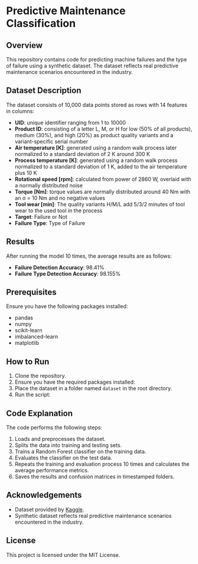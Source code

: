 
# Predictive Maintenance Classification

## Overview
This repository contains code for predicting machine failures and the type of failure using a synthetic dataset. The dataset reflects real predictive maintenance scenarios encountered in the industry.

## Dataset Description
The dataset consists of 10,000 data points stored as rows with 14 features in columns:

- **UID**: unique identifier ranging from 1 to 10000
- **Product ID**: consisting of a letter L, M, or H for low (50% of all products), medium (30%), and high (20%) as product quality variants and a variant-specific serial number
- **Air temperature [K]**: generated using a random walk process later normalized to a standard deviation of 2 K around 300 K
- **Process temperature [K]**: generated using a random walk process normalized to a standard deviation of 1 K, added to the air temperature plus 10 K
- **Rotational speed [rpm]**: calculated from power of 2860 W, overlaid with a normally distributed noise
- **Torque [Nm]**: torque values are normally distributed around 40 Nm with an σ = 10 Nm and no negative values
- **Tool wear [min]**: The quality variants H/M/L add 5/3/2 minutes of tool wear to the used tool in the process
- **Target**: Failure or Not
- **Failure Type**: Type of Failure

## Results
After running the model 10 times, the average results are as follows:

- **Failure Detection Accuracy**: 98.41%
- **Failure Type Detection Accuracy**: 98.155%

## Prerequisites

Ensure you have the following packages installed:

- pandas
- numpy
- scikit-learn
- imbalanced-learn
- matplotlib
## How to Run
1. Clone the repository.
2. Ensure you have the required packages installed:
3. Place the dataset in a folder named `dataset` in the root directory.
4. Run the script:
## Code Explanation
The code performs the following steps:
1. Loads and preprocesses the dataset.
2. Splits the data into training and testing sets.
3. Trains a Random Forest classifier on the training data.
4. Evaluates the classifier on the test data.
5. Repeats the training and evaluation process 10 times and calculates the average performance metrics.
6. Saves the results and confusion matrices in timestamped folders.

## Acknowledgements
- Dataset provided by [Kaggle](https://www.kaggle.com/datasets/shivamb/machine-predictive-maintenance-classification/data).
- Synthetic dataset reflects real predictive maintenance scenarios encountered in the industry.

## License
This project is licensed under the MIT License.
